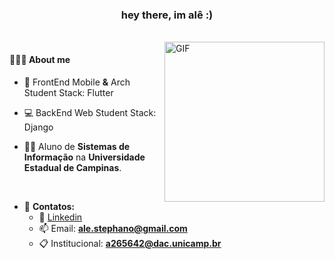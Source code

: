 <h3 align="center">hey there, im alê :)</h3>

<br/>

  <img align="right" alt="GIF" src="https://i.pinimg.com/originals/57/18/5d/57185d2176d7cbaebdb74c00ce1b9ebf.gif" width="256" height="256" />

   <h4>👨🏻‍💻 About me</h4>

- 📱 FrontEnd Mobile **&** Arch Student 
        Stack: Flutter
- 💻 BackEnd Web Student
        Stack: Django
   
- 👨‍🎓 Aluno de **Sistemas de Informação** na **Universidade Estadual de Campinas**.

<br/>

- 🔭 **Contatos:** 
  - 🏢 [Linkedin](https://www.linkedin.com/in/alexandre-stephano-852ab717b/)
  - 📫 Email: **ale.stephano@gmail.com**
  - 📋 Institucional: **a265642@dac.unicamp.br**

<br/>
